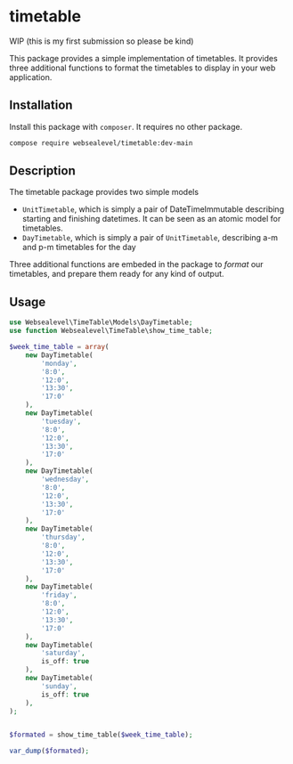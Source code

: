 # timetable

WIP (this is my first submission so please be kind)

This package provides a simple implementation of timetables. It provides three additional functions to format the timetables to display in your web application.

## Installation

Install this package with `composer`. It requires no other package.

~~~bash
compose require websealevel/timetable:dev-main
~~~

## Description

The timetable package provides two simple models

- `UnitTimetable`, which is simply a pair of DateTimeImmutable describing starting and finishing datetimes. It can be seen as an atomic model for timetables.
- `DayTimetable`, which is simply a pair of `UnitTimetable`, describing a-m and p-m timetables for the day

Three additional functions are embeded in the package to *format* our timetables, and prepare them ready for any kind of output.

## Usage

~~~php
use Websealevel\TimeTable\Models\DayTimetable;
use function Websealevel\TimeTable\show_time_table;

$week_time_table = array(
	new DayTimetable(
		'monday',
		'8:0',
		'12:0',
		'13:30',
		'17:0'
	),
	new DayTimetable(
		'tuesday',
		'8:0',
		'12:0',
		'13:30',
		'17:0'
	),
	new DayTimetable(
		'wednesday',
		'8:0',
		'12:0',
		'13:30',
		'17:0'
	),
	new DayTimetable(
		'thursday',
		'8:0',
		'12:0',
		'13:30',
		'17:0'
	),
	new DayTimetable(
		'friday',
		'8:0',
		'12:0',
		'13:30',
		'17:0'
	),
	new DayTimetable(
		'saturday',
		is_off: true
	),
	new DayTimetable(
		'sunday',
		is_off: true
	),
);


$formated = show_time_table($week_time_table);

var_dump($formated);
~~~


